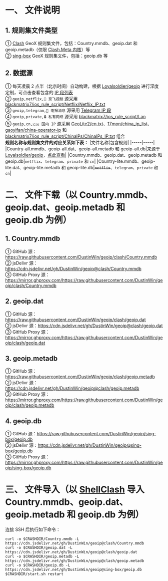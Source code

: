 # 一、 文件说明
## 1. 规则集文件类型
① [Clash](https://github.com/Dreamacro/clash) GeoX 规则集文件，包括：Country.mmdb、geoip.dat 和 geoip.metadb（仅限 [Clash.Meta 内核](https://github.com/MetaCubeX/mihomo)）等  
② [sing-box](https://github.com/SagerNet/sing-box) GeoX 规则集文件，包括：geoip.db 等
## 2. 数据源
① 每天凌晨 2 点半（北京时间）自动构建，根据 [Loyalsoldier/geoip](https://github.com/Loyalsoldier/geoip) 进行深度定制，可点击查看包含的 [IP 段列表](https://github.com/DustinWin/geoip/tree/master/IPs)  
② `geoip,netflix,🎥 奈飞视频` 源采用 [blackmatrix7/ios_rule_script/Netflix/Netflix_IP.txt](https://github.com/blackmatrix7/ios_rule_script/tree/master/rule/Clash/Netflix)  
③ `geoip,telegram,📲 电报消息` 源采用 [Telegram IP 段](https://core.telegram.org/resources/cidr.txt)  
④ `geoip,private,🔒 私有网络` 源采用 [blackmatrix7/ios_rule_script/Lan](https://github.com/blackmatrix7/ios_rule_script/tree/master/rule/Clash/Lan)  
⑤ `geoip,cn,🇨🇳 国内 IP` 源采用 [GeoLite2/cn.txt](https://dev.maxmind.com/geoip/geolite2-free-geolocation-data)、[17mon/china_ip_list](https://github.com/17mon/china_ip_list)、[gaoyifan/china-operator-ip](https://github.com/gaoyifan/china-operator-ip) 和 [blackmatrix7/ios_rule_script/ChinaIPs/ChinaIPs_IP.txt](https://github.com/blackmatrix7/ios_rule_script/tree/master/rule/Clash/ChinaIPs) 组合  
**规则名称与规则集文件的对应关系如下表：**
|文件名称|包含规则|
|-----|-----|
|Country-all.mmdb、geoip-all.dat、geoip-all.metadb 和 geoip-all.db|来源于 [Loyalsoldier/geoip](https://github.com/Loyalsoldier/geoip)，[点此查看](https://github.com/Loyalsoldier/geoip/tree/release/text)|
|Country.mmdb、geoip.dat、geoip.metadb 和 geoip.db|`netflix`、`telegram`、`private` 和 `cn`|
|Country-lite.mmdb、geoip-lite.dat、geoip-lite.metadb 和 geoip-lite.db|~~`netflix`~~、`telegram`、`private` 和 `cn`|
# 二、 文件下载（以 Country.mmdb、geoip.dat、geoip.metadb 和 geoip.db 为例）
## 1. Country.mmdb
① GitHub 源：https://raw.githubusercontent.com/DustinWin/geoip/clash/Country.mmdb  
② jsDelivr 源：https://cdn.jsdelivr.net/gh/DustinWin/geoip@clash/Country.mmdb  
③ GitHub Proxy 源：https://mirror.ghproxy.com/https://raw.githubusercontent.com/DustinWin/geoip/clash/Country.mmdb
## 2. geoip.dat
① GitHub 源：https://raw.githubusercontent.com/DustinWin/geoip/clash/geoip.dat  
② jsDelivr 源：https://cdn.jsdelivr.net/gh/DustinWin/geoip@clash/geoip.dat  
③ GitHub Proxy 源：https://mirror.ghproxy.com/https://raw.githubusercontent.com/DustinWin/geoip/clash/geoip.dat
## 3. geoip.metadb
① GitHub 源：https://raw.githubusercontent.com/DustinWin/geoip/clash/geoip.metadb  
② jsDelivr 源：https://cdn.jsdelivr.net/gh/DustinWin/geoip@clash/geoip.metadb  
③ GitHub Proxy 源：https://mirror.ghproxy.com/https://raw.githubusercontent.com/DustinWin/geoip/clash/geoip.metadb
## 4. geoip.db
① GitHub 源：https://raw.githubusercontent.com/DustinWin/geoip/sing-box/geoip.db  
② jsDelivr 源：https://cdn.jsdelivr.net/gh/DustinWin/geoip@sing-box/geoip.db  
③ GitHub Proxy 源：https://mirror.ghproxy.com/https://raw.githubusercontent.com/DustinWin/geoip/sing-box/geoip.db
# 三、 文件导入（以 [ShellClash](https://github.com/juewuy/ShellCrash) 导入 Country.mmdb、geoip.dat、geoip.metadb 和 geoip.db 为例）
连接 SSH 后执行如下命令：
```
curl -o $CRASHDIR/Country.mmdb -L https://cdn.jsdelivr.net/gh/DustinWin/geoip@clash/Country.mmdb
curl -o $CRASHDIR/geoip.dat -L https://cdn.jsdelivr.net/gh/DustinWin/geoip@clash/geoip.dat
curl -o $CRASHDIR/geoip.metadb -L https://cdn.jsdelivr.net/gh/DustinWin/geoip@clash/geoip.metadb
curl -o $CRASHDIR/geoip.db -L https://cdn.jsdelivr.net/gh/DustinWin/geoip@sing-box/geoip.db
$CRASHDIR/start.sh restart
```
